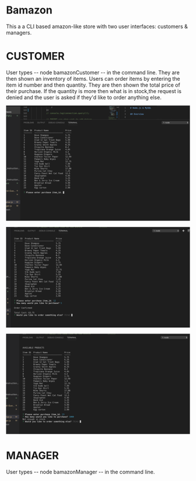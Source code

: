 # Bamazon

This a a CLI based amazon-like store with two user interfaces: customers & managers.

# CUSTOMER
User types  -- node bamazonCustomer -- in the command line. They are then shown an inventory of items. Users can order items by entering the item id number and then quantity. They are then shown the total price of their purchase.
If the quantity is more then what is in stock,the request is denied and the user is asked if they'd like to order anything else.

![](https://github.com/odavom/Bamazon/blob/master/images/bamazonCustomer/node-bamazonCustomer.png)

![](https://github.com/odavom/Bamazon/blob/master/images/bamazonCustomer/customer-order.png)

![](https://github.com/odavom/Bamazon/blob/master/images/bamazonCustomer/not-enough-in-stock.png)

# MANAGER
User types -- node bamazonManager -- in the command line. 